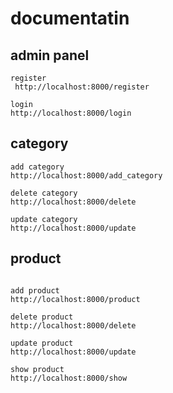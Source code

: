 # documentatin

## admin panel

```
register
 http://localhost:8000/register

login
http://localhost:8000/login

```

## category

```
add category
http://localhost:8000/add_category

delete category
http://localhost:8000/delete

update category
http://localhost:8000/update

```

## product

```

add product
http://localhost:8000/product

delete product
http://localhost:8000/delete

update product
http://localhost:8000/update

show product
http://localhost:8000/show

```
